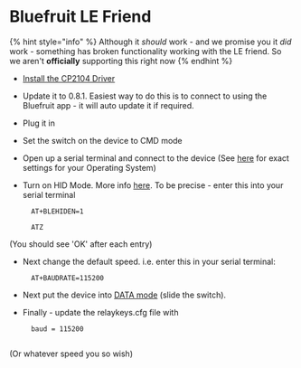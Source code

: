 # Bluefruit LE Friend

{% hint style="info" %}
Although it _should_ work - and we promise you it _did_ work - something has broken functionality working with the LE friend. So we aren't **officially** supporting this right now
{% endhint %}

* [Install the CP2104 Driver](https://www.silabs.com/products/development-tools/software/usb-to-uart-bridge-vcp-drivers)
* Update it to 0.8.1. Easiest way to do this is to connect to using the Bluefruit app - it will auto update it if required.
* Plug it in
* Set the switch on the device to CMD mode
* Open up a serial terminal and connect to the device (See [here](https://learn.adafruit.com/introducing-adafruit-ble-bluetooth-low-energy-friend/terminal-settings#terraterm-windows-5-2) for exact settings for your Operating System)
*   Turn on HID Mode. More info [here](https://learn.adafruit.com/introducing-adafruit-ble-bluetooth-low-energy-friend/ble-services#at-plus-blehiden-14-31). To be precise - enter this into your serial terminal

    ```
      AT+BLEHIDEN=1

      ATZ 
    ```

(You should see 'OK' after each entry)

*   Next change the default speed. i.e. enter this in your serial terminal:

    ```
      AT+BAUDRATE=115200
    ```
* Next put the device into [DATA mode](https://learn.adafruit.com/introducing-adafruit-ble-bluetooth-low-energy-friend/uart-test#blefriend-configuration-6-3) (slide the switch).
*   Finally - update the relaykeys.cfg file with

    ```
      baud = 115200
      
    ```

(Or whatever speed you so wish)

